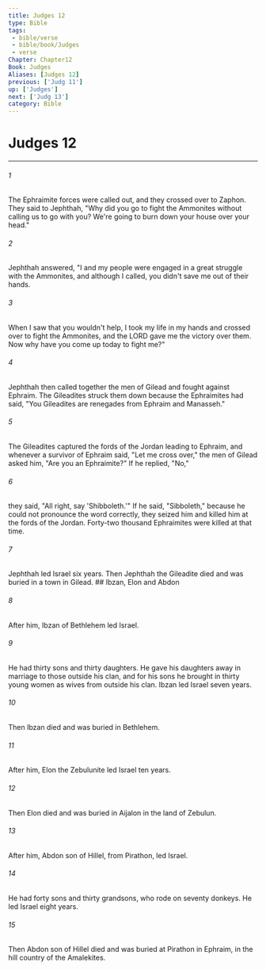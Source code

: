 ```yaml
---
title: Judges 12
type: Bible
tags:
 - bible/verse
 - bible/book/Judges
 - verse
Chapter: Chapter12
Book: Judges
Aliases: [Judges 12]
previous: ['Judg 11']
up: ['Judges']
next: ['Judg 13']
category: Bible
---
```

# Judges 12

***


###### 1 
The Ephraimite forces were called out, and they crossed over to Zaphon. They said to Jephthah, "Why did you go to fight the Ammonites without calling us to go with you? We're going to burn down your house over your head." 

###### 2 
Jephthah answered, "I and my people were engaged in a great struggle with the Ammonites, and although I called, you didn't save me out of their hands. 

###### 3 
When I saw that you wouldn't help, I took my life in my hands and crossed over to fight the Ammonites, and the LORD gave me the victory over them. Now why have you come up today to fight me?" 

###### 4 
Jephthah then called together the men of Gilead and fought against Ephraim. The Gileadites struck them down because the Ephraimites had said, "You Gileadites are renegades from Ephraim and Manasseh." 

###### 5 
The Gileadites captured the fords of the Jordan leading to Ephraim, and whenever a survivor of Ephraim said, "Let me cross over," the men of Gilead asked him, "Are you an Ephraimite?" If he replied, "No," 

###### 6 
they said, "All right, say 'Shibboleth.'" If he said, "Sibboleth," because he could not pronounce the word correctly, they seized him and killed him at the fords of the Jordan. Forty-two thousand Ephraimites were killed at that time. 

###### 7 
Jephthah led Israel six years. Then Jephthah the Gileadite died and was buried in a town in Gilead. ## Ibzan, Elon and Abdon 

###### 8 
After him, Ibzan of Bethlehem led Israel. 

###### 9 
He had thirty sons and thirty daughters. He gave his daughters away in marriage to those outside his clan, and for his sons he brought in thirty young women as wives from outside his clan. Ibzan led Israel seven years. 

###### 10 
Then Ibzan died and was buried in Bethlehem. 

###### 11 
After him, Elon the Zebulunite led Israel ten years. 

###### 12 
Then Elon died and was buried in Aijalon in the land of Zebulun. 

###### 13 
After him, Abdon son of Hillel, from Pirathon, led Israel. 

###### 14 
He had forty sons and thirty grandsons, who rode on seventy donkeys. He led Israel eight years. 

###### 15 
Then Abdon son of Hillel died and was buried at Pirathon in Ephraim, in the hill country of the Amalekites. 
